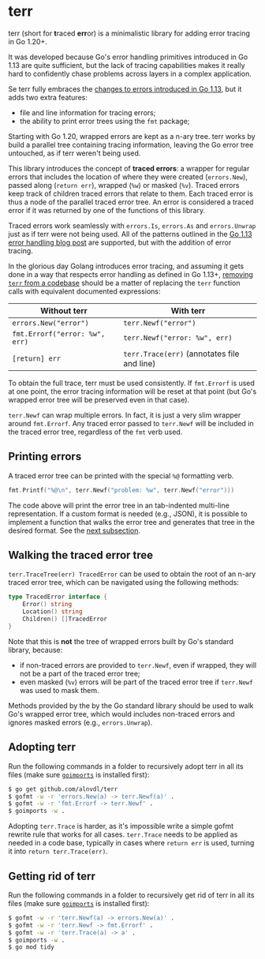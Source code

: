 # terr

terr (short for **t**raced **err**or) is a minimalistic library for adding
error tracing in Go 1.20+.

It was developed because Go's error handling primitives introduced in Go 1.13
are quite sufficient, but the lack of tracing capabilities makes it really hard
to confidently chase problems across layers in a complex application.

Se terr fully embraces the
[changes to errors introduced in Go 1.13](https://go.dev/blog/go1.13-errors),
but it adds two extra features:
- file and line information for tracing errors;
- the ability to print error trees using the `fmt` package;

Starting with Go 1.20, wrapped errors are kept as a n-ary tree. terr works by
build a parallel tree containing tracing information, leaving the Go error tree
untouched, as if terr weren't being used.

This library introduces the concept of **traced errors**: a wrapper for regular
errors that includes the location of where they were created (`errors.New`),
passed along (`return err`), wrapped (`%w`) or masked (`%v`). Traced errors
keep track of children traced errors that relate to them. Each traced error
is thus a node of the parallel traced error tree. An error is considered a
traced error if it was returned by one of the functions of this library.

Traced errors work seamlessly with `errors.Is`, `errors.As` and `errors.Unwrap`
just as if terr were not being used. All of the patterns outlined in the
[Go 1.13 error handling blog post](https://go.dev/blog/go1.13-errors) are
supported, but with the addition of error tracing.

In the glorious day Golang introduces error tracing, and assuming it gets done
in a way that respects error handling as defined in Go 1.13+,
[removing `terr` from a codebase](#getting-rid-of-terr) should be a matter of
replacing the `terr` function calls with equivalent documented expressions:

Without terr                   | With terr
-------------------------------|------------------------------
`errors.New("error")`          | `terr.Newf("error")`
`fmt.Errorf("error: %w", err)` | `terr.Newf("error: %w", err)`
`[return] err`                 | `terr.Trace(err)` (annotates file and line)

To obtain the full trace, terr must be used consistently. If `fmt.Errorf` is
used at one point, the error tracing information will be reset at that point
(but Go's wrapped error tree will be preserved even in that case).

`terr.Newf` can wrap multiple errors. In fact, it is just a very slim wrapper
around `fmt.Errorf`. Any traced error passed to `terr.Newf` will be included in
the traced error tree, regardless of the `fmt` verb used.

## Printing errors
A traced error tree can be printed with the special `%@` formatting verb.
```go
fmt.Printf("%@\n", terr.Newf("problem: %w", terr.Newf("error")))
```

The code above will print the error tree in an tab-indented multi-line
representation. If a custom format is needed (e.g., JSON), it is possible to
implement a function that walks the error tree and generates that tree in the
desired format. See the [next subsection](#walking-the-traced-error-tree).

## Walking the traced error tree
`terr.TraceTree(err) TracedError` can be used to obtain the root of an n-ary
traced error tree, which can be navigated using the following methods:
```go
type TracedError interface {
	Error() string
	Location() string
	Children() []TracedError
}
```

Note that this is **not** the tree of wrapped errors built by Go's standard
library, because:
- if non-traced errors are provided to `terr.Newf`, even if wrapped, they will
  not be a part of the traced error tree;
- even masked (`%v`) errors will be part of the traced error tree if
  `terr.Newf` was used to mask them.


Methods provided by the by the Go standard library should be used to walk Go's
wrapped error tree, which would includes non-traced errors and ignores masked
errors (e.g., `errors.Unwrap`).

## Adopting terr
Run the following commands in a folder to recursively adopt terr in all its
files (make sure [`goimports`](https://pkg.go.dev/golang.org/x/tools/cmd/goimports)
is installed first):
```sh
$ go get github.com/alnvdl/terr
$ gofmt -w -r 'errors.New(a) -> terr.Newf(a)' .
$ gofmt -w -r 'fmt.Errorf -> terr.Newf' .
$ goimports -w .
```

Adopting `terr.Trace` is harder, as it's impossible write a simple gofmt
rewrite rule that works for all cases. `terr.Trace` needs to be applied as
needed in a code base, typically in cases where `return err` is used, turning
it into `return terr.Trace(err)`.

## Getting rid of terr
Run the following commands in a folder to recursively get rid of terr in all
its files (make sure [`goimports`](https://pkg.go.dev/golang.org/x/tools/cmd/goimports)
is installed first):
```sh
$ gofmt -w -r 'terr.Newf(a) -> errors.New(a)' .
$ gofmt -w -r 'terr.Newf -> fmt.Errorf' .
$ gofmt -w -r 'terr.Trace(a) -> a' .
$ goimports -w .
$ go mod tidy
```

